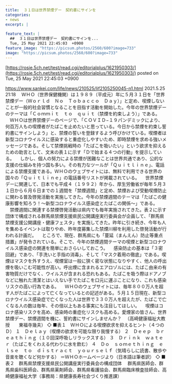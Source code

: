 ```yaml
---
title:  ３１日は世界禁煙デー　契約書にサインを  
categories:
- news
excerpt: |
  
feature_text: |
  ##  ３１日は世界禁煙デー　契約書にサインを...
  Tue, 25 May 2021 22:45:03  +0900
feature_image: "https://picsum.photos/2560/600?image=733"
image: "https://picsum.photos/2560/600?image=733"
---
```


[https://rosie.5ch.net/test/read.cgi/editorialplus/1621950303/](https://rosie.5ch.net/test/read.cgi/editorialplus/1621950303/)
posted on Tue, 25 May 2021 22:45:03  +0900

<!--more-->

https://www.sankei.com/life/news/210525/lif2105250045-n1.html 2021.5.25 21:18 　ＷＨＯ（世界保健機関）は１９８９（平成元）年に５月３１日を「世界禁煙デー（Ｗｏｒｌｄ　Ｎｏ　Ｔｏｂａｃｃｏ　Ｄａｙ）」と定め、喫煙しないことが一般的社会習慣となることを目指す活動を開始した。今年の世界禁煙デーのテーマは「Ｃｏｍｍｉｔ　ｔｏ　ｑｕｉｔ（禁煙を約束しよう）」である。 　ＷＨＯは世界禁煙デーのページで、「ＣＯＶＩＤ−１９パンデミックにより、何百万人もの喫煙者がたばこを止めたいと思っている。今日から禁煙を約束し誓約書にサインしよう」と、禁煙の誓いを登録するよう呼びかけている。喫煙者は新型コロナウイルスに感染すると重症化しやすいため、即時禁煙を求める強いメッセージである。そして禁煙挑戦時の「たばこを吸いたい」という欲求を抑えるための助言として、文末の表１に示す「Ｄで始まる４つの行動」を提示している。 　しかし、個人の努力による禁煙が困難なことは世界共通であり、公的な支援の仕組みを持つ国も多い。その有力なツールが「Ｑｕｉｔｌｉｎｅ」、電話による禁煙支援である。ＷＨＯのウェブサイトには、無料で利用できる世界の国々の「Ｑｕｉｔｌｉｎｅ」の電話番号リストが掲載されている。 　世界禁煙デーに関連して、日本でも平成４（１９９２）年から、厚生労働省が毎年５月３１日から６月６日までの１週間を「禁煙週間」と定め、禁煙および受動喫煙防止に関わる普及啓発活動を実施してきた。今年の禁煙週間のテーマは「たばこの健康影響を知ろう！〜新型コロナウイルス感染症とたばこの関係〜」である。 　禁煙週間に関連する禁煙啓発活動は県内でも毎年実施されてきた。表２に示す団体で構成される群馬県禁煙支援県民公開講座実行委員会が企画して、「群馬県禁煙支援公開講座・健康フェスタ」を実施してきた。昨年に引き続き、今年も人を集めるイベントは取りやめ、昨年度募集した禁煙川柳を利用した啓発活動が行われる計画だ。 　ところで、現在、群馬県にも「蔓延（まんえん）防止等重点措置」が発令されている。そこで、今年の禁煙週間テーマの喫煙と新型コロナウイルス感染症の関連を簡単におさらいしておこう。 　感染防止の基本は「３密回避」であり、「手洗いと手指の消毒」、そして「マスク着用の徹底」である。喫煙はマスクを外すうえ、喫煙室は一般に狭く密な状態になりやすく、他人の呼出煙を吸いこむ可能性が高い。呼出煙に含まれるエアロゾルには、たばこ由来の有害物質だけでなく、ウイルスが含まれる恐れもある。たばこを吸う際はドアノブなどに触れた清潔とはいえない手でたばこを口元に運ぶことになり、これも感染リスクの高い行為である。 　ＷＨＯのウェブサイトには、毎年８００万人を超す人がたばこによって亡くなっているとの記述がある。５月１５日現在、新型コロナウイルス感染症で亡くなった人は世界で３３０万人を超えたが、たばこで亡くなる人の数は毎年、その倍以上もある事実にも注目してほしい。 　喫煙はコロナ感染リスクを高め、感染時の重症化リスクも高める。愛煙家の皆さん、世界禁煙デー、禁煙週間を機に、誓約書にサインしませんか？ 　（高崎健康福祉大教授　　東福寺幾夫） ◇ ■表１　ＷＨＯによる喫煙欲求を抑えるヒント（４つのＤ） １　Ｄｅｌａｙ（喫煙の欲求を可能な限り我慢する） ２　Ｄｅｅｐ　ｂｒｅａｔｈｉｎｇ（１０回深呼吸しリラックスする） ３　Ｄｒｉｎｋ　ｗａｔｅｒ（たばこをくわえる代わりに水を飲む） ４　Ｄｏ　ｓｏｍｅｔｈｉｎｇ　ｅｌｓｅ　ｔｏ　ｄｉｓｔｒａｃｔ　ｙｏｕｒｓｅｌｆ（気晴らしに読書、散歩や音楽を聴くなど何かする） ＝ＷＨＯホームページより（日本語は筆者訳） ◇ ■表２　群馬県禁煙支援県民公開講座実行委員会の構成団体 　群馬県医師会、群馬県歯科医師会、群馬県薬剤師会、群馬県看護協会、群馬県臨床検査技師会、高崎健康福祉大学（事務局：県健康長寿社会づくり推進課）
